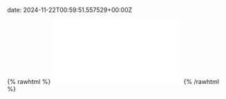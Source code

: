 date: 2024-11-22T00:59:51.557529+00:00Z


{% rawhtml %}
<embed src="./hidewall.io-http.html" type="text/html">
{% /rawhtml %}